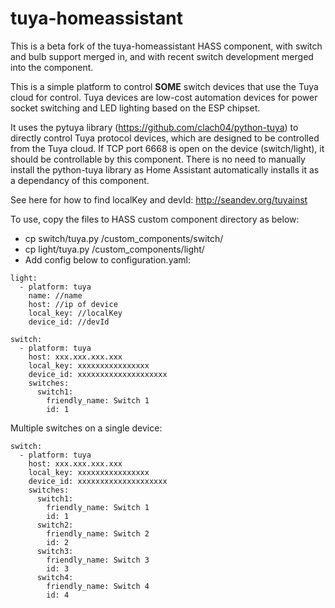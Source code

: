 # tuya-homeassistant

This is a beta fork of the tuya-homeassistant HASS component, with switch and bulb support merged in, and with recent switch development merged into the component.

This is a simple platform to control **SOME** switch devices that use the Tuya cloud for control. Tuya devices are low-cost automation devices for power socket switching and LED lighting based on the ESP chipset.

It uses the pytuya library (https://github.com/clach04/python-tuya) to directly control Tuya protocol devices, which are designed to be controlled from the Tuya cloud. If TCP port 6668 is open on the device (switch/light), it should be controllable by this component. There is no need to manually install the python-tuya library as Home Assistant automatically installs it as a dependancy of this component.

See here for how to find localKey and devId: http://seandev.org/tuyainst

To use, copy the files to HASS custom component directory as below:
   * cp switch/tuya.py <hass config dir>/custom_components/switch/
   * cp light/tuya.py <hass config dir>/custom_components/light/
   * Add config below to configuration.yaml:

```
light:
  - platform: tuya
    name: //name
    host: //ip of device
    local_key: //localKey
    device_id: //devId
```

```
switch:
  - platform: tuya
    host: xxx.xxx.xxx.xxx
    local_key: xxxxxxxxxxxxxxxx
    device_id: xxxxxxxxxxxxxxxxxxxx
    switches:
      switch1:
        friendly_name: Switch 1
        id: 1
```

Multiple switches on a single device:
```
switch:
  - platform: tuya
    host: xxx.xxx.xxx.xxx
    local_key: xxxxxxxxxxxxxxxx
    device_id: xxxxxxxxxxxxxxxxxxxx
    switches:
      switch1:
        friendly_name: Switch 1
        id: 1
      switch2:
        friendly_name: Switch 2
        id: 2
      switch3:
        friendly_name: Switch 3
        id: 3
      switch4:
        friendly_name: Switch 4
        id: 4
```
